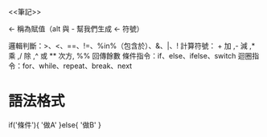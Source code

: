 <<筆記>>

<- 稱為賦值（alt 與 - 幫我們生成 <- 符號）

邏輯判斷：>、<、==、!=、%in%（包含於）、&、|、!
計算符號： +	加 ,- 減 ,*	乘 ,/	除 ,^ 或 **	次方, %%	回傳餘數
條件指令：if、else、ifelse、switch
迴圈指令：for、while、repeat、break、next


# 語法格式
if('條件'){
 '做A'
}else{
 '做B'
}
